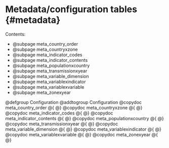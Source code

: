 # Metadata/configuration tables  {#metadata}

Contents:

- @subpage meta_country_order
- @subpage meta_countryxzone
- @subpage meta_indicator_codes
- @subpage meta_indicator_contents
- @subpage meta_populationxcountry
- @subpage meta_transmissionxyear
- @subpage meta_variable_dimension
- @subpage meta_variablexindicator
- @subpage meta_variablexvariable
- @subpage meta_zonexyear

@defgroup Configuration
@addtogroup Configuration
@copydoc meta_country_order
@{
@}
@copydoc meta_countryxzone
@{
@}
@copydoc meta_indicator_codes
@{
@}
@copydoc meta_indicator_contents
@{
@}
@copydoc meta_populationxcountry
@{
@}
@copydoc meta_transmissionxyear
@{
@}
@copydoc meta_variable_dimension
@{
@}
@copydoc meta_variablexindicator
@{
@}
@copydoc meta_variablexvariable
@{
@}
@copydoc meta_zonexyear
@{
@}
